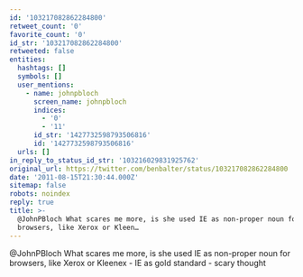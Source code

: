 ```yaml
---
id: '103217082862284800'
retweet_count: '0'
favorite_count: '0'
id_str: '103217082862284800'
retweeted: false
entities:
  hashtags: []
  symbols: []
  user_mentions:
    - name: johnpbloch
      screen_name: johnpbloch
      indices:
        - '0'
        - '11'
      id_str: '1427732598793506816'
      id: '1427732598793506816'
  urls: []
in_reply_to_status_id_str: '103216029831925762'
original_url: https://twitter.com/benbalter/status/103217082862284800
date: '2011-08-15T21:30:44.000Z'
sitemap: false
robots: noindex
reply: true
title: >-
  @JohnPBloch What scares me more, is she used IE as non-proper noun for
  browsers, like Xerox or Kleen…
---
```


@JohnPBloch What scares me more, is she used IE as non-proper noun for browsers, like Xerox or Kleenex - IE as gold standard - scary thought